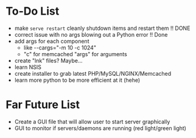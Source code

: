 # To-Do List

-   make `serve restart` cleanly shutdown items and restart them !! DONE
-   correct issue with no args blowing out a Python error !! Done
-   add args for each component 
    -   like --cargs="-m 10 -c 1024"
    -   "c" for memcached "args" for arguments
-   create "lnk" files? Maybe...
-   learn NSIS
-   create installer to grab latest PHP/MySQL/NGINX/Memcached
-   learn more python to be more efficient at it (hehe)


# Far Future List

-   Create a GUI file that will allow user to start server graphically
-   GUI to monitor if servers/daemons are running (red light/green light)